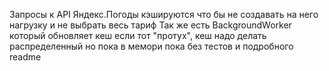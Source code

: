 Запросы к API Яндекс.Погоды кэшируются что бы не создавать на него нагрузку и не выбрать весь тариф
Так же есть BackgroundWorker который обновляет кеш если тот "протух", кеш надо делать распределенный но пока в мемори
пока без тестов и подробного readme
